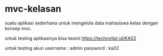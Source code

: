 # mvc-kelasan

suatu aplikasi sederhana untuk mengelola data mahasiswa kelas dengan konsep mvc.

untuk testing aplikasinya bisa kesini https://technofair.id/KA02

untuk testing akun
username : admin
password : ka02
